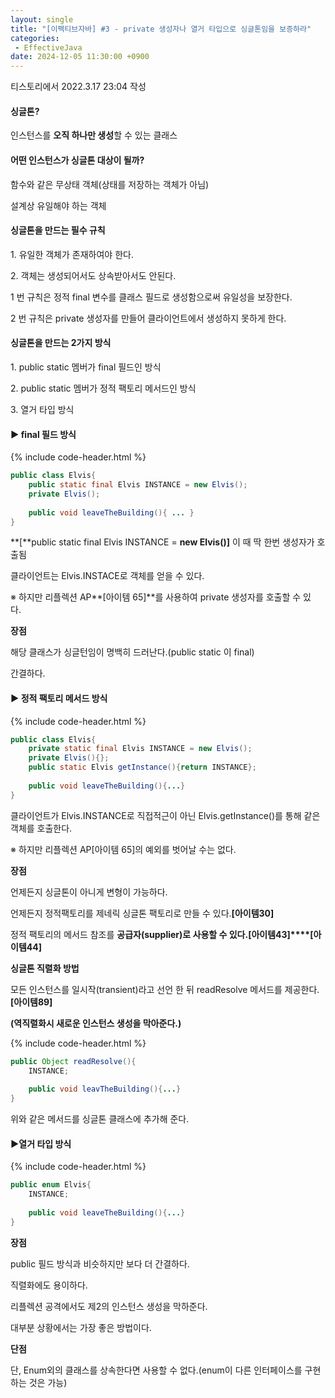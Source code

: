 ```yaml
---
layout: single
title: "[이펙티브자바] #3 - private 생성자나 열거 타입으로 싱글톤임을 보증하라"
categories: 
 - EffectiveJava
date: 2024-12-05 11:30:00 +0900
---
```

티스토리에서 2022.3.17 23:04 작성

#### **싱글톤?**

인스턴스를 **오직 하나만 생성**할 수 있는 클래스

#### **어떤 인스턴스가 싱글톤 대상이 될까?**

함수와 같은 무상태 객체(상태를 저장하는 객체가 아님)

설계상 유일해야 하는 객체

#### **싱글톤을 만드는 필수 규칙**

1\. 유일한 객체가 존재하여야 한다. 

2\. 객체는 생성되어서도 상속받아서도 안된다.

1 번 규칙은 정적 final 변수를 클래스 필드로 생성함으로써 유일성을 보장한다.

2 번 규칙은 private 생성자를 만들어 클라이언트에서 생성하지 못하게 한다. 

#### **싱글톤을 만드는 2가지 방식** 

1\. public static 멤버가 final 필드인 방식

2\. public static 멤버가 정적 팩토리 메서드인 방식

3\. 열거 타입 방식

#### ▶ **final 필드 방식**

{% include code-header.html %}
```java
public class Elvis{
    public static final Elvis INSTANCE = new Elvis();
    private Elvis();
    
    public void leaveTheBuilding(){ ... }
}
```

**\[**public static final Elvis INSTANCE = **new Elvis()\]** 이 때 딱 한번 생성자가 호출됨

클라이언트는 Elvis.INSTACE로 객체를 얻을 수 있다.

※ 하지만 리플렉션 AP**\[아이템 65\]**를 사용하여 private 생성자를 호출할 수 있다.  

**장점**

해당 클래스가 싱글턴임이 명백히 드러난다.(public static 이 final)

간결하다.

#### ▶ **정적 팩토리 메서드 방식**

{% include code-header.html %}
```java
public class Elvis{
    private static final Elvis INSTANCE = new Elvis();
    private Elvis(){};
    public static Elvis getInstance(){return INSTANCE};
	
    public void leaveTheBuilding(){...} 
}
```

클라이언트가 Elvis.INSTANCE로 직접적근이 아닌 Elvis.getInstance()를 통해 같은 객체를 호출한다.

※ 하지만 리플렉션 AP\[아이템 65\]의 예외를 벗어날 수는 없다.

**장점** 

언제든지 싱글톤이 아니게 변형이 가능하다.

언제든지 정적팩토리를 제네릭 싱글톤 팩토리로 만들 수 있다.**\[아이템30\]**

정적 팩토리의 메서드 참조를 **공급자(supplier)**로 사용할 수 있다.**\[아이템43\]****\[아이템44\]**

**싱글톤 직렬화 방법**

모든 인스턴스를 일시작(transient)라고 선언 한 뒤 readResolve 메서드를 제공한다.**\[아이템89\]**

**(역직렬화시 새로운 인스턴스 생성을 막아준다.)**

{% include code-header.html %}
```java
public Object readResolve(){
    INSTANCE;
    
    public void leavTheBuilding(){...}
}
```

위와 같은 메서드를 싱글톤 클래스에 추가해 준다.

#### ▶**열거 타입 방식**

{% include code-header.html %}
```java
public enum Elvis{
    INSTANCE;
    
    public void leaveTheBuilding(){...}
}
```

**장점**

public 필드 방식과 비슷하지만 보다 더 간결하다.

직렬화에도 용이하다.

리플렉션 공격에서도 제2의 인스턴스 생성을 막하준다.

대부분 상황에서는 가장 좋은 방법이다.

**단점**

단, Enum외의 클래스를 상속한다면 사용할 수 없다.(enum이 다른 인터페이스를 구현하는 것은 가능)